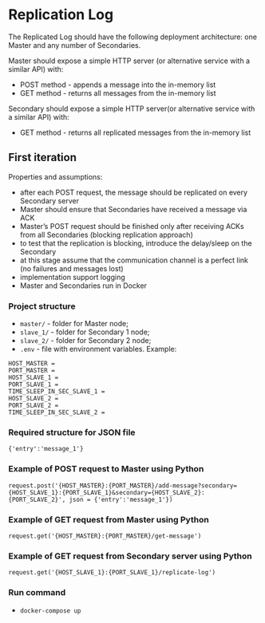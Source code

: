 # Replication Log

The Replicated Log should have the following deployment architecture: one Master and any number of Secondaries.

Master should expose a simple HTTP server (or alternative service with a similar API) with: 
- POST method - appends a message into the in-memory list
- GET method - returns all messages from the in-memory list

Secondary should expose a simple  HTTP server(or alternative service with a similar API)  with:
- GET method - returns all replicated messages from the in-memory list

## First iteration

Properties and assumptions:
 - after each POST request, the message should be replicated on every Secondary server 
 - Master should ensure that Secondaries have received a message via ACK 
 - Master’s POST request should be finished only after receiving ACKs from all Secondaries (blocking replication approach)
 - to test that the replication is blocking, introduce the delay/sleep on the Secondary
 - at this stage assume that the communication channel is a perfect link (no failures and messages lost)
 - implementation support logging 
 - Master and Secondaries run in Docker

### Project structure
 - `master/` - folder for Master node;
 - `slave_1/` - folder for Secondary 1 node;
 - `slave_2/` - folder for Secondary 2 node;
 - `.env` - file with environment variables. Example:
```
HOST_MASTER =
PORT_MASTER =
HOST_SLAVE_1 = 
PORT_SLAVE_1 = 
TIME_SLEEP_IN_SEC_SLAVE_1 = 
HOST_SLAVE_2 =
PORT_SLAVE_2 =
TIME_SLEEP_IN_SEC_SLAVE_2 =
```

### Required structure for JSON file
`{'entry':'message_1'}`

### Example of POST request to Master using Python
`request.post('{HOST_MASTER}:{PORT_MASTER}/add-message?secondary={HOST_SLAVE_1}:{PORT_SLAVE_1}&secondary={HOST_SLAVE_2}:{PORT_SLAVE_2}', json = {'entry':'message_1'})`

### Example of GET request from Master using Python
`request.get('{HOST_MASTER}:{PORT_MASTER}/get-message')`

### Example of GET request from Secondary server using Python
`request.get('{HOST_SLAVE_1}:{PORT_SLAVE_1}/replicate-log')`


### Run command
 - `docker-compose up`